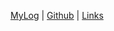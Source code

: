 [MyLog](https://aryudaokta.github.io/os232/TXT/mylog.txt) | [Github](https://aryudaokta.github.io/os232/) | [Links]()
